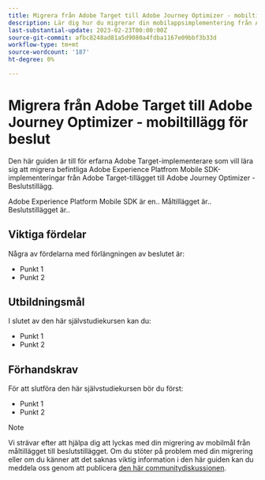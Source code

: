 ```yaml
---
title: Migrera från Adobe Target till Adobe Journey Optimizer - mobiltillägg för beslut
description: Lär dig hur du migrerar din mobilappsimplementering från Adobe Target till Adobe Journey Optimizer - Beslutstillägg
last-substantial-update: 2023-02-23T00:00:00Z
source-git-commit: afbc8248ad81a5d9080a4fdba1167e09bbf3b33d
workflow-type: tm+mt
source-wordcount: '187'
ht-degree: 0%

---
```


# Migrera från Adobe Target till Adobe Journey Optimizer - mobiltillägg för beslut

Den här guiden är till för erfarna Adobe Target-implementerare som vill lära sig att migrera befintliga Adobe Experience Platfrom Mobile SDK-implementeringar från Adobe Target-tillägget till Adobe Journey Optimizer - Beslutstillägg.

Adobe Experience Platform Mobile SDK är en.. Måltillägget är.. Beslutstillägget är..

## Viktiga fördelar

Några av fördelarna med förlängningen av beslutet är:

* Punkt 1
* Punkt 2

## Utbildningsmål

I slutet av den här självstudiekursen kan du:

* Punkt 1
* Punkt 2


## Förhandskrav

För att slutföra den här självstudiekursen bör du först:

* Punkt 1
* Punkt 2


>[!NOTE]
>
>Vi strävar efter att hjälpa dig att lyckas med din migrering av mobilmål från måltillägget till beslutstillägget. Om du stöter på problem med din migrering eller om du känner att det saknas viktig information i den här guiden kan du meddela oss genom att publicera [den här communitydiskussionen](https://experienceleaguecommunities.adobe.com/t5/adobe-experience-platform-data/tutorial-discussion-migrate-target-from-at-js-to-web-sdk/m-p/575587#M463).
